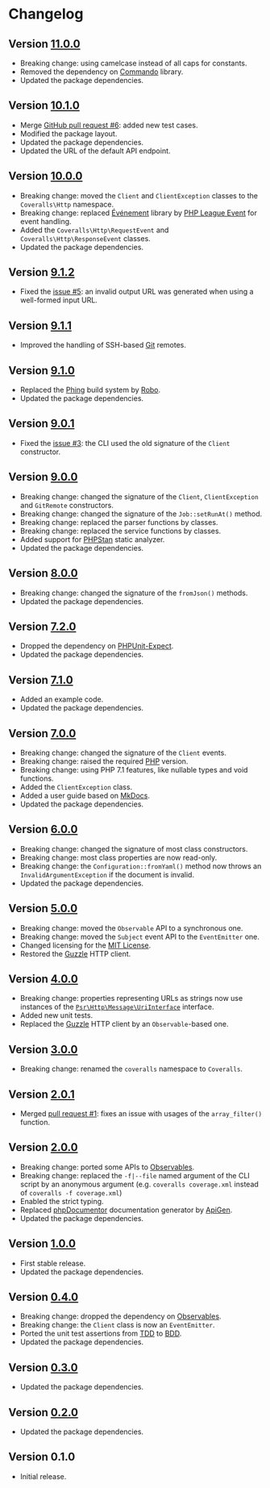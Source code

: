 # Changelog

## Version [11.0.0](https://github.com/cedx/coveralls.php/compare/v10.1.0...v11.0.0)
- Breaking change: using camelcase instead of all caps for constants.
- Removed the dependency on [Commando](https://github.com/nategood/commando) library.
- Updated the package dependencies.

## Version [10.1.0](https://github.com/cedx/coveralls.php/compare/v10.0.0...v10.1.0)
- Merge [GitHub pull request #6](https://github.com/cedx/coveralls.php/pull/6): added new test cases.
- Modified the package layout.
- Updated the package dependencies.
- Updated the URL of the default API endpoint.

## Version [10.0.0](https://github.com/cedx/coveralls.php/compare/v9.1.2...v10.0.0)
- Breaking change: moved the `Client` and `ClientException` classes to the `Coveralls\Http` namespace.
- Breaking change: replaced [Événement](https://github.com/igorw/evenement) library by [PHP League Event](https://event.thephpleague.com) for event handling.
- Added the `Coveralls\Http\RequestEvent` and `Coveralls\Http\ResponseEvent` classes.
- Updated the package dependencies.

## Version [9.1.2](https://github.com/cedx/coveralls.php/compare/v9.1.1...v9.1.2)
- Fixed the [issue #5](https://github.com/cedx/coveralls.php/issues/5): an invalid output URL was generated when using a well-formed input URL.

## Version [9.1.1](https://github.com/cedx/coveralls.php/compare/v9.1.0...v9.1.1)
- Improved the handling of SSH-based [Git](https://git-scm.com) remotes.

## Version [9.1.0](https://github.com/cedx/coveralls.php/compare/v9.0.1...v9.1.0)
- Replaced the [Phing](https://www.phing.info) build system by [Robo](https://robo.li).
- Updated the package dependencies.

## Version [9.0.1](https://github.com/cedx/coveralls.php/compare/v9.0.0...v9.0.1)
- Fixed the [issue #3](https://github.com/cedx/coveralls.php/issues/3): the CLI used the old signature of the `Client` constructor.

## Version [9.0.0](https://github.com/cedx/coveralls.php/compare/v8.0.0...v9.0.0)
- Breaking change: changed the signature of the `Client`, `ClientException` and `GitRemote` constructors.
- Breaking change: changed the signature of the `Job::setRunAt()` method.
- Breaking change: replaced the parser functions by classes.
- Breaking change: replaced the service functions by classes.
- Added support for [PHPStan](https://github.com/phpstan/phpstan) static analyzer.
- Updated the package dependencies.

## Version [8.0.0](https://github.com/cedx/coveralls.php/compare/v7.2.0...v8.0.0)
- Breaking change: changed the signature of the `fromJson()` methods.
- Updated the package dependencies.

## Version [7.2.0](https://github.com/cedx/coveralls.php/compare/v7.1.0...v7.2.0)
- Dropped the dependency on [PHPUnit-Expect](https://dev.belin.io/phpunit-expect).
- Updated the package dependencies.

## Version [7.1.0](https://github.com/cedx/coveralls.php/compare/v7.0.0...v7.1.0)
- Added an example code.
- Updated the package dependencies.

## Version [7.0.0](https://github.com/cedx/coveralls.php/compare/v6.0.0...v7.0.0)
- Breaking change: changed the signature of the `Client` events.
- Breaking change: raised the required [PHP](https://secure.php.net) version.
- Breaking change: using PHP 7.1 features, like nullable types and void functions.
- Added the `ClientException` class.
- Added a user guide based on [MkDocs](http://www.mkdocs.org).
- Updated the package dependencies.

## Version [6.0.0](https://github.com/cedx/coveralls.php/compare/v5.0.0...v6.0.0)
- Breaking change: changed the signature of most class constructors.
- Breaking change: most class properties are now read-only.
- Breaking change: the `Configuration::fromYaml()` method now throws an `InvalidArgumentException` if the document is invalid.
- Updated the package dependencies.

## Version [5.0.0](https://github.com/cedx/coveralls.php/compare/v4.0.0...v5.0.0)
- Breaking change: moved the `Observable` API to a synchronous one.
- Breaking change: moved the `Subject` event API to the `EventEmitter` one.
- Changed licensing for the [MIT License](https://opensource.org/licenses/MIT).
- Restored the [Guzzle](http://docs.guzzlephp.org) HTTP client.

## Version [4.0.0](https://github.com/cedx/coveralls.php/compare/v3.0.0...v4.0.0)
- Breaking change: properties representing URLs as strings now use instances of the [`Psr\Http\Message\UriInterface`](http://www.php-fig.org/psr/psr-7/#35-psrhttpmessageuriinterface) interface.
- Added new unit tests.
- Replaced the [Guzzle](http://docs.guzzlephp.org) HTTP client by an `Observable`-based one.

## Version [3.0.0](https://github.com/cedx/coveralls.php/compare/v2.0.1...v3.0.0)
- Breaking change: renamed the `coveralls` namespace to `Coveralls`.

## Version [2.0.1](https://github.com/cedx/coveralls.php/compare/v2.0.0...v2.0.1)
- Merged [pull request #1](https://github.com/cedx/coveralls.php/pull/1): fixes an issue with usages of the `array_filter()` function.

## Version [2.0.0](https://github.com/cedx/coveralls.php/compare/v1.0.0...v2.0.0)
- Breaking change: ported some APIs to [Observables](http://reactivex.io/intro.html).
- Breaking change: replaced the `-f|--file` named argument of the CLI script by an anonymous argument (e.g. `coveralls coverage.xml` instead of `coveralls -f coverage.xml`)
- Enabled the strict typing.
- Replaced [phpDocumentor](https://www.phpdoc.org) documentation generator by [ApiGen](https://github.com/ApiGen/ApiGen).
- Updated the package dependencies.

## Version [1.0.0](https://github.com/cedx/coveralls.php/compare/v0.4.0...v1.0.0)
- First stable release.
- Updated the package dependencies.

## Version [0.4.0](https://github.com/cedx/coveralls.php/compare/v0.3.0...v0.4.0)
- Breaking change: dropped the dependency on [Observables](http://reactivex.io/intro.html).
- Breaking change: the `Client` class is now an `EventEmitter`.
- Ported the unit test assertions from [TDD](https://en.wikipedia.org/wiki/Test-driven_development) to [BDD](https://en.wikipedia.org/wiki/Behavior-driven_development).
- Updated the package dependencies.

## Version [0.3.0](https://github.com/cedx/coveralls.php/compare/v0.2.0...v0.3.0)
- Updated the package dependencies.

## Version [0.2.0](https://github.com/cedx/coveralls.php/compare/v0.1.0...v0.2.0)
- Updated the package dependencies.

## Version 0.1.0
- Initial release.
